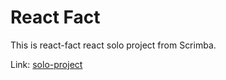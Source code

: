 # React Fact

This is react-fact react solo project from Scrimba.

Link: [solo-project](https://monumental-babka-238d09.netlify.app/)
